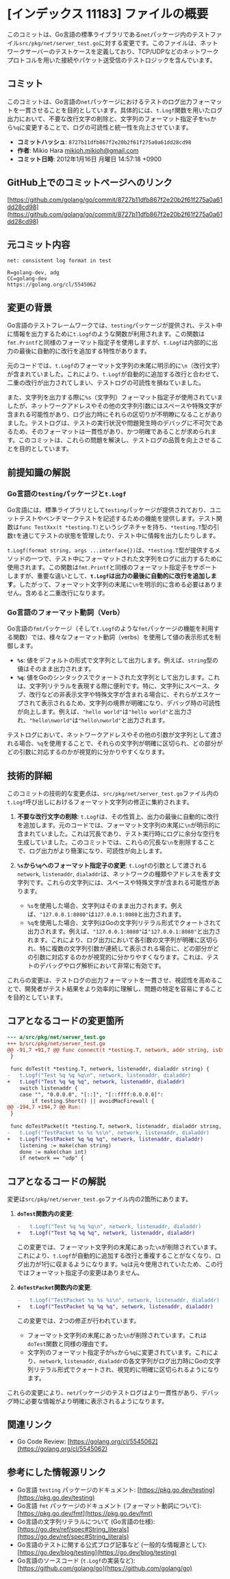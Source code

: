 # [インデックス 11183] ファイルの概要

このコミットは、Go言語の標準ライブラリである`net`パッケージ内のテストファイル`src/pkg/net/server_test.go`に対する変更です。このファイルは、ネットワークサーバーのテストケースを定義しており、TCP/UDPなどのネットワークプロトコルを用いた接続やパケット送受信のテストロジックを含んでいます。

## コミット

このコミットは、Go言語の`net`パッケージにおけるテストのログ出力フォーマットを一貫させることを目的としています。具体的には、`t.Logf`関数を用いたログ出力において、不要な改行文字の削除と、文字列のフォーマット指定子を`%s`から`%q`に変更することで、ログの可読性と統一性を向上させています。

- **コミットハッシュ**: `8727b11dfb867f2e20b2f61f275a0a61dd28cd98`
- **作者**: Mikio Hara <mikioh.mikioh@gmail.com>
- **コミット日時**: 2012年1月16日 月曜日 14:57:18 +0900

## GitHub上でのコミットページへのリンク

[https://github.com/golang/go/commit/8727b11dfb867f2e20b2f61f275a0a61dd28cd98](https://github.com/golang/go/commit/8727b11dfb867f2e20b2f61f275a0a61dd28cd98)

## 元コミット内容

```
net: consistent log format in test

R=golang-dev, adg
CC=golang-dev
https://golang.org/cl/5545062
```

## 変更の背景

Go言語のテストフレームワークでは、`testing`パッケージが提供され、テスト中に情報を出力するために`t.Logf`のような関数が利用されます。この関数は`fmt.Printf`と同様のフォーマット指定子を使用しますが、`t.Logf`は内部的に出力の最後に自動的に改行を追加する特性があります。

元のコードでは、`t.Logf`のフォーマット文字列の末尾に明示的に`\n`（改行文字）が含まれていました。これにより、`t.Logf`が自動的に追加する改行と合わせて、二重の改行が出力されてしまい、テストログの可読性を損ねていました。

また、文字列を出力する際に`%s`（文字列）フォーマット指定子が使用されていましたが、ネットワークアドレスやその他の文字列引数にはスペースや特殊文字が含まれる可能性があり、ログ出力時にそれらの区切りが不明瞭になることがありました。テストログは、テストの実行状況や問題発生時のデバッグに不可欠であるため、そのフォーマットは一貫性があり、かつ明確であることが求められます。このコミットは、これらの問題を解決し、テストログの品質を向上させることを目的としています。

## 前提知識の解説

### Go言語の`testing`パッケージと`t.Logf`

Go言語には、標準ライブラリとして`testing`パッケージが提供されており、ユニットテストやベンチマークテストを記述するための機能を提供します。テスト関数は`func TestXxx(t *testing.T)`というシグネチャを持ち、`*testing.T`型の引数`t`を通じてテストの状態を管理したり、テスト中に情報を出力したりします。

`t.Logf(format string, args ...interface{})`は、`*testing.T`型が提供するメソッドの一つで、テスト中にフォーマットされた文字列をログに出力するために使用されます。この関数は`fmt.Printf`と同様のフォーマット指定子をサポートしますが、重要な違いとして、**`t.Logf`は出力の最後に自動的に改行を追加します**。したがって、フォーマット文字列の末尾に`\n`を明示的に含める必要はありません。含めると二重改行になります。

### Go言語のフォーマット動詞（Verb）

Go言語の`fmt`パッケージ（そして`t.Logf`のような`fmt`パッケージの機能を利用する関数）では、様々なフォーマット動詞（verbs）を使用して値の表示形式を制御します。

*   **`%s`**: 値をデフォルトの形式で文字列として出力します。例えば、`string`型の値はそのまま出力されます。
*   **`%q`**: 値をGoのシンタックスでクォートされた文字列として出力します。これは、文字列リテラルを表現する際に便利です。特に、文字列にスペース、タブ、改行などの非表示文字や特殊文字が含まれる場合に、それらがエスケープされて表示されるため、文字列の境界が明確になり、デバッグ時の可読性が向上します。例えば、`"hello world"`は`"hello world"`と出力され、`"hello\nworld"`は`"hello\nworld"`と出力されます。

テストログにおいて、ネットワークアドレスやその他の引数が文字列として渡される場合、`%q`を使用することで、それらの文字列が明確に区切られ、どの部分がどの引数に対応するのかが視覚的に分かりやすくなります。

## 技術的詳細

このコミットの技術的な変更点は、`src/pkg/net/server_test.go`ファイル内の`t.Logf`呼び出しにおけるフォーマット文字列の修正に集約されます。

1.  **不要な改行文字の削除**:
    `t.Logf`は、その性質上、出力の最後に自動的に改行を追加します。元のコードでは、フォーマット文字列の末尾に`\n`が明示的に含まれていました。これは冗長であり、テスト実行時にログに余分な空行を生成していました。このコミットでは、これらの冗長な`\n`を削除することで、ログ出力がより簡潔になり、可読性が向上します。

2.  **`%s`から`%q`へのフォーマット指定子の変更**:
    `t.Logf`の引数として渡される`network`, `listenaddr`, `dialaddr`は、ネットワークの種類やアドレスを表す文字列です。これらの文字列には、スペースや特殊文字が含まれる可能性があります。
    *   `%s`を使用した場合、文字列はそのまま出力されます。例えば、`"127.0.0.1:8080"`は`127.0.0.1:8080`と出力されます。
    *   `%q`を使用した場合、文字列はGoの文字列リテラル形式でクォートされて出力されます。例えば、`"127.0.0.1:8080"`は`"127.0.0.1:8080"`と出力されます。これにより、ログ出力において各引数の文字列が明確に区切られ、特に複数の文字列引数が連続して表示される場合に、どの部分がどの引数に対応するのかが視覚的に分かりやすくなります。これは、テストのデバッグやログ解析において非常に有効です。

これらの変更は、テストログの出力フォーマットを一貫させ、視認性を高めることで、開発者がテスト結果をより効率的に理解し、問題の特定を容易にすることを目的としています。

## コアとなるコードの変更箇所

```diff
--- a/src/pkg/net/server_test.go
+++ b/src/pkg/net/server_test.go
@@ -91,7 +91,7 @@ func connect(t *testing.T, network, addr string, isEmpty bool) {
 }
 
 func doTest(t *testing.T, network, listenaddr, dialaddr string) {
-	t.Logf("Test %q %q %q\n", network, listenaddr, dialaddr)
+	t.Logf("Test %q %q %q", network, listenaddr, dialaddr)
 	switch listenaddr {
 	case "", "0.0.0.0", "[::]", "[::ffff:0.0.0.0]":
 		if testing.Short() || avoidMacFirewall {
@@ -194,7 +194,7 @@ Run:
 }
 
 func doTestPacket(t *testing.T, network, listenaddr, dialaddr string, isEmpty bool) {
-	t.Logf("TestPacket %s %s %s\n", network, listenaddr, dialaddr)
+	t.Logf("TestPacket %q %q %q", network, listenaddr, dialaddr)
 	listening := make(chan string)
 	done := make(chan int)
 	if network == "udp" {
```

## コアとなるコードの解説

変更は`src/pkg/net/server_test.go`ファイル内の2箇所にあります。

1.  **`doTest`関数内の変更**:
    ```diff
    -	t.Logf("Test %q %q %q\n", network, listenaddr, dialaddr)
    +	t.Logf("Test %q %q %q", network, listenaddr, dialaddr)
    ```
    この変更では、フォーマット文字列の末尾にあった`\n`が削除されています。これにより、`t.Logf`が自動的に追加する改行と重複することがなくなり、ログ出力が1行に収まるようになります。`%q`は元々使用されていたため、この行ではフォーマット指定子の変更はありません。

2.  **`doTestPacket`関数内の変更**:
    ```diff
    -	t.Logf("TestPacket %s %s %s\n", network, listenaddr, dialaddr)
    +	t.Logf("TestPacket %q %q %q", network, listenaddr, dialaddr)
    ```
    この変更では、2つの修正が行われています。
    *   フォーマット文字列の末尾にあった`\n`が削除されています。これは`doTest`関数と同様の理由です。
    *   文字列のフォーマット指定子が`%s`から`%q`に変更されています。これにより、`network`, `listenaddr`, `dialaddr`の各文字列がログ出力時にGoの文字列リテラル形式でクォートされ、視覚的に明確に区切られるようになります。

これらの変更により、`net`パッケージのテストログはより一貫性があり、デバッグ時に必要な情報がより明確に表示されるようになります。

## 関連リンク

*   Go Code Review: [https://golang.org/cl/5545062](https://golang.org/cl/5545062)

## 参考にした情報源リンク

*   Go言語 `testing` パッケージのドキュメント: [https://pkg.go.dev/testing](https://pkg.go.dev/testing)
*   Go言語 `fmt` パッケージのドキュメント (フォーマット動詞について): [https://pkg.go.dev/fmt](https://pkg.go.dev/fmt)
*   Go言語の文字列リテラルについて (Go言語の仕様): [https://go.dev/ref/spec#String_literals](https://go.dev/ref/spec#String_literals)
*   Go言語のテストに関する公式ブログ記事など (一般的な情報源として): [https://go.dev/blog/testing](https://go.dev/blog/testing)
*   Go言語のソースコード (`t.Logf`の実装など): [https://github.com/golang/go](https://github.com/golang/go)

